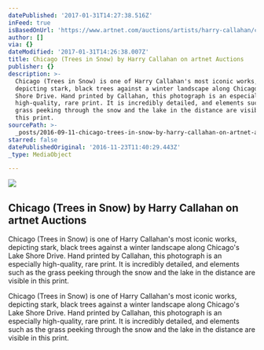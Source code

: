 ```yaml
---
datePublished: '2017-01-31T14:27:38.516Z'
inFeed: true
isBasedOnUrl: 'https://www.artnet.com/auctions/artists/harry-callahan/chicago-trees-in-snow-2'
author: []
via: {}
dateModified: '2017-01-31T14:26:38.007Z'
title: Chicago (Trees in Snow) by Harry Callahan on artnet Auctions
publisher: {}
description: >-
  Chicago (Trees in Snow) is one of Harry Callahan's most iconic works,
  depicting stark, black trees against a winter landscape along Chicago's Lake
  Shore Drive. Hand printed by Callahan, this photograph is an especially
  high-quality, rare print. It is incredibly detailed, and elements such as the
  grass peeking through the snow and the lake in the distance are visible in
  this print.
sourcePath: >-
  _posts/2016-09-11-chicago-trees-in-snow-by-harry-callahan-on-artnet-auctions.md
starred: false
datePublishedOriginal: '2016-11-23T11:40:29.443Z'
_type: MediaObject

---
```

<article style=""><img src="https://imgflo.herokuapp.com/graph/2b2431f8e7ba7b0/069fd0888ca6914020870160b7d72af5/noop.jpg?input=https%3A%2F%2Fimages.artnet.com%2Faoa_lot_images%2F118345%2Fharry-callahan-chicago-trees-in-snow-photographs-gelatin-silver-print.jpg" /><h1>Chicago (Trees in Snow) by Harry Callahan on artnet Auctions</h1><p>Chicago (Trees in Snow) is one of Harry Callahan's most iconic works, depicting stark, black trees against a winter landscape along Chicago's Lake Shore Drive. Hand printed by Callahan, this photograph is an especially high-quality, rare print. It is incredibly detailed, and elements such as the grass peeking through the snow and the lake in the distance are visible in this print.</p></article>

Chicago (Trees in Snow) is one of Harry Callahan's most iconic works, depicting stark, black trees against a winter landscape along Chicago's Lake Shore Drive. Hand printed by Callahan, this photograph is an especially high-quality, rare print. It is incredibly detailed, and elements such as the grass peeking through the snow and the lake in the distance are visible in this print.
